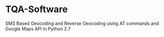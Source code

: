 TQA-Software
============

SMS Based Geocoding and Reverse Geocoding using AT commands and Google Maps API in Python 2.7

